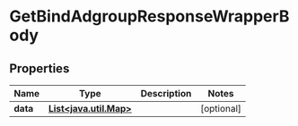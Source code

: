 

# GetBindAdgroupResponseWrapperBody


## Properties

Name | Type | Description | Notes
------------ | ------------- | ------------- | -------------
**data** | [**List&lt;java.util.Map&gt;**](java.util.Map.md) |  |  [optional]



